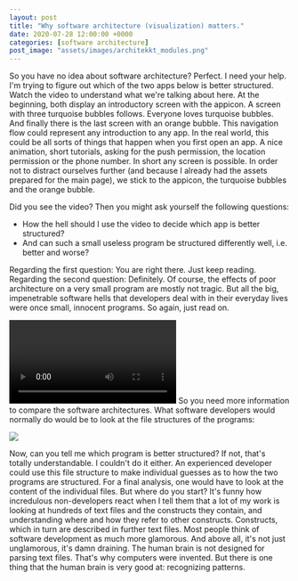 ```yaml
---
layout: post
title: "Why software architecture (visualization) matters."
date: 2020-07-28 12:00:00 +0000
categories: [software architecture]
post_image: "assets/images/architekkt_modules.png"
---
```

So you have no idea about software architecture? Perfect. I need your help. I'm trying to figure out which of the two apps below is better structured. Watch the video to understand what we're talking about here. At the beginning, both display an introductory screen with the appicon. A screen with three turquoise bubbles follows. Everyone loves turquoise bubbles. And finally there is the last screen with an orange bubble. This navigation flow could represent any introduction to any app. In the real world, this could be all sorts of things that happen when you first open an app. A nice animation, short tutorials, asking for the push permission, the location permission or the phone number. In short any screen is possible. In order not to distract ourselves further (and because I already had the assets prepared for the main page), we stick to the appicon, the turquoise bubbles and the orange bubble.

Did you see the video? Then you might ask yourself the following questions:

- How the hell should I use the video to decide which app is better structured?
- And can such a small useless program be structured differently well, i.e. better and worse?

Regarding the first question: You are right there. Just keep reading. Regarding the second question: Definitely. Of course, the effects of poor architecture on a very small program are mostly not tragic. But all the big, impenetrable software hells that developers deal with in their everyday lives were once small, innocent programs. So again, just read on.

<video title="left app and right app video" controls loop>
<source src="{{site.baseurl}}/assets/videos/leftright.mp4" type="video/mp4">
                            Your browser does not support the video tag.
</video>
So you need more information to compare the software architectures. What software developers would normally do would be to look at the file structures of the programs:

![]({{site.baseurl}}/assets/images/file_structure.png)

Now, can you tell me which program is better structured? If not, that's totally understandable. I couldn't do it either. An experienced developer could use this file structure to make individual guesses as to how the two programs are structured. For a final analysis, one would have to look at the content of the individual files. But where do you start? It's funny how incredulous non-developers react when I tell them that a lot of my work is looking at hundreds of text files and the constructs they contain, and understanding where and how they refer to other constructs. Constructs, which in turn are described in further text files. Most people think of software development as much more glamorous. And above all, it's not just unglamorous, it's damn draining. The human brain is not designed for parsing text files. That's why computers were invented. But there is one thing that the human brain is very good at: recognizing patterns.

